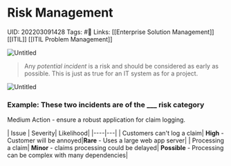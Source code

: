 # Risk Management
UID: 202203091428
Tags: #🌲 
Links: [[Enterprise Solution Management]] [[ITIL]] [[ITIL Problem Management]] 

![Untitled](Enterprise%205bd06/Untitled.png)

> Any *potential* *incident* is a risk and should be considered as early as possible. This is just as true for an IT system as for a project.
> 

![Untitled](Enterprise%205bd06/Untitled%201.png)

### Example: These two incidents are of the ___ risk category
Medium
Action - ensure a robust application for claim logging.

| Issue | Severity| Likelihood|
|----|---|
| Customers can't log a claim| **High** - Customer will be annoyed|**Rare** - Uses a large web app server|
| Processing a claim| **Minor** - claims processing could be delayed| **Possible** - Processing can be complex with many dependencies|
